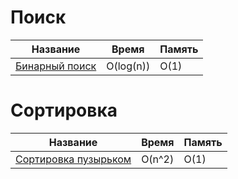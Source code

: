 # Поиск

| Название  | Время | Память |
| ------------- | ------------- | --- |
| [Бинарный поиск](src/Search/bin_search/README.md)  | O(log(n))  |  O(1) |


# Сортировка


| Название  | Время | Память |
| ------------- | ------------- | --- |
| [Сортировка пузырьком](src/Sort/buble_sort/README.md)  | O(n^2)  |  O(1) |


